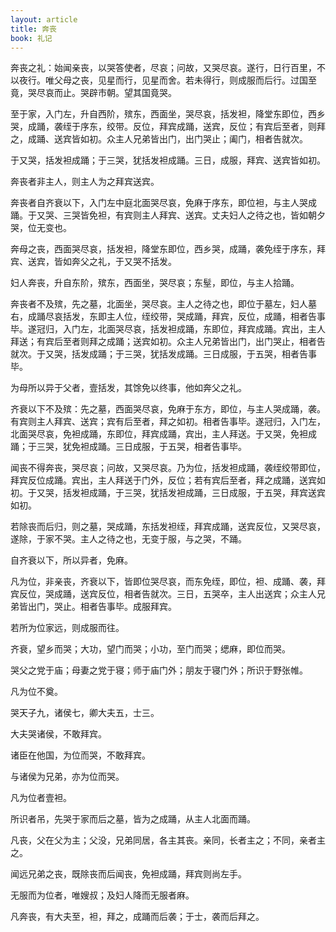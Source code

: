 ```yaml
---
layout: article
title: 奔丧
book: 礼记
---
```


奔丧之礼：始闻亲丧，以哭答使者，尽哀；问故，又哭尽哀。遂行，日行百里，不以夜行。唯父母之丧，见星而行，见星而舍。若未得行，则成服而后行。过国至竟，哭尽哀而止。哭辟市朝。望其国竟哭。

至于家，入门左，升自西阶，殡东，西面坐，哭尽哀，括发袒，降堂东即位，西乡哭，成踊，袭绖于序东，绞带。反位，拜宾成踊，送宾，反位；有宾后至者，则拜之，成踊、送宾皆如初。众主人兄弟皆出门，出门哭止；阖门，相者告就次。

于又哭，括发袒成踊；于三哭，犹括发袒成踊。三日，成服，拜宾、送宾皆如初。

奔丧者非主人，则主人为之拜宾送宾。

奔丧者自齐衰以下，入门左中庭北面哭尽哀，免麻于序东，即位袒，与主人哭成踊。于又哭、三哭皆免袒，有宾则主人拜宾、送宾。丈夫妇人之待之也，皆如朝夕哭，位无变也。

奔母之丧，西面哭尽哀，括发袒，降堂东即位，西乡哭，成踊，袭免绖于序东，拜宾、送宾，皆如奔父之礼，于又哭不括发。

妇人奔丧，升自东阶，殡东，西面坐，哭尽哀；东髽，即位，与主人拾踊。

奔丧者不及殡，先之墓，北面坐，哭尽哀。主人之待之也，即位于墓左，妇人墓右，成踊尽哀括发，东即主人位，绖绞带，哭成踊，拜宾，反位，成踊，相者告事毕。遂冠归，入门左，北面哭尽哀，括发袒成踊，东即位，拜宾成踊。宾出，主人拜送；有宾后至者则拜之成踊；送宾如初。众主人兄弟皆出门，出门哭止，相者告就次。于又哭，括发成踊；于三哭，犹括发成踊。三日成服，于五哭，相者告事毕。

为母所以异于父者，壹括发，其馀免以终事，他如奔父之礼。

齐衰以下不及殡：先之墓，西面哭尽哀，免麻于东方，即位，与主人哭成踊，袭。有宾则主人拜宾、送宾；宾有后至者，拜之如初。相者告事毕。遂冠归，入门左，北面哭尽哀，免袒成踊，东即位，拜宾成踊，宾出，主人拜送。于又哭，免袒成踊；于三哭，犹免袒成踊。三日成服，于五哭，相者告事毕。

闻丧不得奔丧，哭尽哀；问故，又哭尽哀。乃为位，括发袒成踊，袭绖绞带即位，拜宾反位成踊。宾出，主人拜送于门外，反位；若有宾后至者，拜之成踊，送宾如初。于又哭，括发袒成踊，于三哭，犹括发袒成踊，三日成服，于五哭，拜宾送宾如初。

若除丧而后归，则之墓，哭成踊，东括发袒绖，拜宾成踊，送宾反位，又哭尽哀，遂除，于家不哭。主人之待之也，无变于服，与之哭，不踊。

自齐衰以下，所以异者，免麻。

凡为位，非亲丧，齐衰以下，皆即位哭尽哀，而东免绖，即位，袒、成踊、袭，拜宾反位，哭成踊，送宾反位，相者告就次。三日，五哭卒，主人出送宾；众主人兄弟皆出门，哭止。相者告事毕。成服拜宾。

若所为位家远，则成服而往。

齐衰，望乡而哭；大功，望门而哭；小功，至门而哭；缌麻，即位而哭。

哭父之党于庙；母妻之党于寝；师于庙门外；朋友于寝门外；所识于野张帷。

凡为位不奠。

哭天子九，诸侯七，卿大夫五，士三。

大夫哭诸侯，不敢拜宾。

诸臣在他国，为位而哭，不敢拜宾。

与诸侯为兄弟，亦为位而哭。

凡为位者壹袒。

所识者吊，先哭于家而后之墓，皆为之成踊，从主人北面而踊。

凡丧，父在父为主；父没，兄弟同居，各主其丧。亲同，长者主之；不同，亲者主之。

闻远兄弟之丧，既除丧而后闻丧，免袒成踊，拜宾则尚左手。

无服而为位者，唯嫂叔；及妇人降而无服者麻。

凡奔丧，有大夫至，袒，拜之，成踊而后袭；于士，袭而后拜之。

